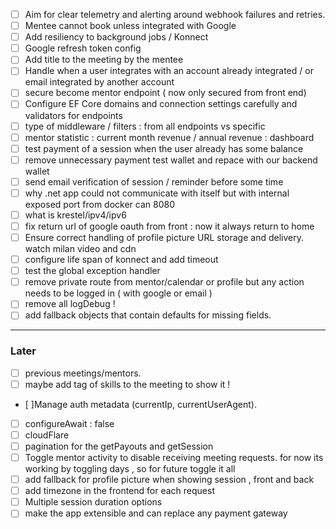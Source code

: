 - [ ] Aim for clear telemetry and alerting around webhook failures and retries.
- [ ] Mentee cannot book unless integrated with Google
- [ ] Add resiliency to background jobs / Konnect
- [ ] Google refresh token config
- [ ] Add title to the meeting by the mentee
- [ ] Handle when a user integrates with an account already integrated / or email integrated by another account
- [ ] secure become mentor endpoint ( now only secured from front end)
- [ ] Configure EF Core domains and connection settings carefully and validators for endpoints
- [ ] type of middleware / filters : from all endpoints vs specific 
- [ ] mentor statistic : current month revenue / annual revenue : dashboard 
- [ ] test payment of a session when the user already has some balance 
- [ ] remove unnecessary payment test wallet and repace with our backend wallet
- [ ] send email verification of session / reminder before some time 
- [ ] why .net app could not communicate with itself but with internal exposed port from docker can 8080 
- [ ] what is krestel/ipv4/ipv6
- [ ] fix return url of google oauth from front : now it always return to home
- [ ] Ensure correct handling of profile picture URL storage and delivery. watch milan video and cdn
- [ ] configure life span of konnect and add timeout
- [ ] test the global exception handler
- [ ] remove private route from mentor/calendar or profile but any action needs to be logged in ( with google or email )
- [ ] remove all logDebug !
- [ ] add fallback objects that contain defaults for missing fields.
---
### Later 
- [ ] previous meetings/mentors.
- [ ] maybe add tag of skills to the meeting to show it !
- [ ]Manage auth metadata (currentIp, currentUserAgent).
- [ ] configureAwait : false
- [ ] cloudFlare 
- [ ] pagination for the getPayouts and getSession
- [ ] Toggle mentor activity to disable receiving meeting requests. for now its working by toggling days , so for future toggle it all
- [ ] add fallback for profile picture when showing session , front and back
- [ ] add timezone in the frontend for each request
- [ ] Multiple session duration options
- [ ] make the app extensible and can replace any payment gateway